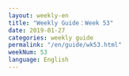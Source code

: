```yaml
---
layout: weekly-en
title: "Weekly Guide：Week 53"
date: 2019-01-27
categories: weekly guide
permalink: "/en/guide/wk53.html"
weekNum: 53
language: English
---
```

